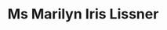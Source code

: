 ---
layout: layouts/profile.liquid
title: Ms Marilyn Iris Lissner
id: marilynlissner57
prefix: Ms
first: Marilyn
middle: Iris
last: Lissner
suffix: 
email: 
currentTitle: Executive Director
currentOrg: Cushman and Wakefield
bio: Marilyn Lissner is an innovative and influential leader at Cushman & Wakefield (C&W). She has established herself as a pillar of the real estate community with over 40 years of experience, of which the last 36 years have been with C&W. As the lead real estate account manager for several corporations and non-profits with portfolios of more than ten million square feet, her advice and expertise combined with the wealth of C&W’s corporate talent and resources has resulted in consulting, lease and sales transactions with a value of over $6 billion. Her success is due to her analytic and consultative approach leading to creative solutions acceptable to all parties.<br /><br />Her track-record of success has garnered an extensive client list including some of the world's most recognized brands including Ceridian, QBE Insurance, Korn Ferry, Konica Minolta, The Heico Companies, LLC., Medacta USA, New York Life, Novartis, Blessings in a Backpack, Field Foundation, Pernod Ricard, Sanyo, Unilever, Transguard Insurance, US Bank Honeywell, Novartis, Sanyo and the YWCA. She has earned theirrespect by consistently delivering results, putting her clients first, and exceeding their expectations. In addition to her consulting experience, she has disposed of significant properties on behalf of companies such as Sanyo, Novartis, Honeywell and Rockwell.<br /><br />She has contributed significantly to the growth and prestige of women in the commercial real estate industry. As one of the founding members of Commercial Real Estate Executive Women’s (CREW) Chicago Chapter, an active member of the Chicago Network and the International Women’s Forum, Marilyn has continuously worked to break down barriers and empower women.<br /><br />At Cushman and Wakefield, she has served on the Executive Advisory Leadership Council which reviews and sets corporate policy for the firm. She also served on the Chicago Executive Committee and Strategic Development Committee which advised the local manager on several issues, including market trends, procedures and policy.<br /><br />PROFESSIONAL AFFILIATIONS<br /><br />CREW (Chicago Real Estate Executive Women, Founder and President)<br /><br />Demonstrated leadership initiative as one of the founders of the first real estate women’s network organization in 1987 dedicated to the support, education and career advancement of women in the commercial real estate industry. She was one of the original board members and Two Term President.<br /><br />NN CREW (National Network)<br /><br />She was instrumental in the formation of the CREW National Network which currently has over 12,000 women.<br /><br />COLBA Chicago Office Leasing Broker’s Association<br /><br />COLBA is a non-for-profit association comprised of more than 150 Chicago area real estate brokers and salespersons who are the top executives in their industry dedicated to fostering cooperation among firms and individual brokers to better serve the public. The organization provides an open forum for the exchange of information and continued education relating to real estate activities among the members of COLBA.<br /><br />THE CHICAGO NETWORK<br /><br />Chicago’s most distinguished professional women’s network of over 500 executive women. She has served on numerous committees including WIFL (Women in the Forefront luncheon), Engagement Committee and Future Leaders (career mentoring program for girls).<br /><br />THE EXECUTIVE CLUB OF CHICAGO<br /><br />She is a member of a leading business and industry organization, where she was involved in its mentor program to develop future leaders.<br /><br />INTERNATIONAL WOMEN’S FORUM is a Global Women’s organization with over 7,000 senior women leaders. She was a Chicago Board Member for seven years and serves on several committees including Membership, Engagement and Signature Event.<br /><br />COMMUNITY SERVICE (Currently Active or has Supported)<br /><br />BLESSINGS IN A BACKPACK ADVISORY COUNCIL<br /><br />The organization feeds 95,000 food deprived children every weekend.<br /><br />CHICAGO UNITED LEADERSHIP COUNCIL MEMBER<br /><br />For 50 years, Chicago United has maintained the dialogue among multiracial senior leadership driving corporate and minority-owned businesses, civic and non-profit leadership in the common goal of creating a stronger social and economic climate for all races.<br /><br />Camp CEO Leadership Program<br /><br />Volunteered for six years in a camp environment leadership development and mentoring experience for teen Girl Scouts. Continues to mentor a Girl Scout from her first camp experience in 2007 who is now a Chaplain at Tufts University Hospital.<br /><br />Special Events<br /><br />Honor Circle Breakfast Committee<br /><br />Keynote Speaker at Gold Award presentation<br /><br />CREW Career Day<br /><br />Volunteer and presenter for three years in a real estate learning and development experience for Girl Scouts.<br /><br />UNITED CEREBRAL PALSY OF GREATER CHICAGO<br /><br />Former Board Member and President of the Women’s Board<br /><br />SPEAKING EXPERIENCE<br /><br />Local newspapers quote her regularly. She has appeared in The Chicago Tribune, Crain’s Chicago Business and numerous trade magazines such as Illinois Real Estate Journal. She has been a speaker at industry seminars, conferences and meetings, discussing national and local office market trends including&#58;<br /><br />Downtown Office Market RealShare Conference Panel<br /><br />Young Entrepreneurs’ Forum<br /><br />East/West Suburban Corridor RealShare Conference Panel<br /><br />Mortgage Bankers Conference Speaker<br /><br />The Appraisal Institute Speaker<br /><br />Naperville Chamber of Commerce Panel<br /><br />CREW Convention Real Estate Market Trends Panel<br /><br />CREW Commercial Real Estate Executive Women Leadership Panel<br /><br />Cushman and Wakefield Achievement Conference Panel<br /><br />Cushman and Wakefield Broker Symposium Moderator<br /><br />Cushman and Wakefield Research Conference Speaker<br /><br />Mt. Assisi Academy Graduating Class Women Leadership Panel<br /><br />CREW “Greening of Leases” Panel<br /><br />IREM (Institute of Real Estate Management) Market Trends Panel<br /><br />PROFESSIONAL AWARDS AND RECOGNITIONS<br /><br />2021 CREW NETWORK Circle of Excellence Award<br /><br />CREW Notable Advisory Board<br /><br />2020 Connect Media 2020 Women in Real Estate Award<br /><br /> Chicago CREW Industry Leadership Award<br /><br />2019 Crain’s Notable Women in Real Estate<br /><br />2018 Chicago United Ambassador Honorable Mention Award<br /><br />2014 Bisnow Power Women of Influence in Commercial Real Estate Award<br /><br />2012 Midwest RE News Hall of Fame Award<br /><br />2011 Illinois Real Estate Journal –Career Achievement Award<br /><br />2009 Cushman & Wakefield Chicago Region Top Producer<br /><br />2008 Illinois Real Estate Journal Nominee – Career Achievement Award<br /><br /> Cushman & Wakefield – Chicago Region Top Producer<br /><br />2007 Cushman & Wakefield – Special Recognition Award<br /><br />2006 Cushman & Wakefield – Chicago Region-No.1 Producer<br /><br />2005 Cushman & Wakefield - Service Excellence Award<br /><br />2004 NAIOP - Suburban Office Transaction of the Year<br /><br />2003 Cushman & Wakefield - Service Excellence Award<br /><br />NAIOP - Build-To-Suit Transaction of the Year Award<br /><br />2001 NAIOP - Industrial Transaction of the Year Award (nominee)<br /><br />2000 NAIOP - Office Transaction of the Year Award (nominee)<br /><br />1999 NAIOP - Office Transaction of the Year Award winner<br /><br />1997 NAIOP - Office Transaction of the Year Award (nominee)<br /><br /> Crain’s Chicago Commercial Real Estate Awards - Office Tenant Representative (nominee)<br /><br />1995 Crain’s Chicago Commercial Real Estate Awards- Office Tenant Representative Award<br /><br />Ms. Lissner’s dedication to her profession is evident through her successful career and long list of awards and achievements. She continues to prove that she is an exceptional leader in the international, national and local commercial real estate industry.
linkedin: https://www.linkedin.com/in/marilyn-lissner-9a3460/
tiktok: 
twitter: https://twitter.com/milissner
aboutme: 
insta: 
orgURL: 
snapchat: 
personalURL: 
smallHeadshotURL: assets/images/headshots/CPro6963_converted_scaled.avif
originalHeadshotURL: assets/images/headshots/CPro6963_converted_scaled.avif
tags-experience: 
    - Marketing
tags-current-industries: 
    - Real Estate
    - Real Estate and Rental and Leasing
tags-current-position: 
    - Executive Director
    - Founder
    - President
    - VP / Vice President
tags-past-industries: 
    - Education and Health Services
    - Real Estate
    - Real Estate and Rental and Leasing
tags-past-position: 
    - Executive Director
tags-current-board-service: 
    - Nonprofit
tags-past-board-service: 
    - Nonprofit
boards-current-corporate-private: 
boards-current-corporate-public: 
boards-current-nonprofit: 
    - Blessings in a Backpack, Committee member
    - Illinois Alzheimer Association, Committee member
boards-current-privateequity: 
boards-current-spac: 
boards-current-vc: 
boards-past-corporate-private: 
boards-past-corporate-public: 
boards-past-nonprofit: 
    - United Cerebral Palsy, President
    - Commercial Real Estate Women, President
boards-past-privateequity: 
boards-past-spac: 
boards-past-vc: 
---